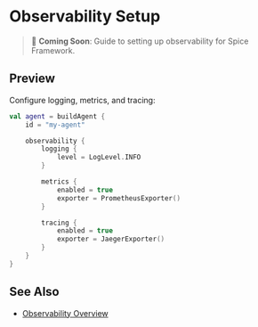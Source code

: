 # Observability Setup

> 📝 **Coming Soon**: Guide to setting up observability for Spice Framework.

## Preview

Configure logging, metrics, and tracing:

```kotlin
val agent = buildAgent {
    id = "my-agent"

    observability {
        logging {
            level = LogLevel.INFO
        }

        metrics {
            enabled = true
            exporter = PrometheusExporter()
        }

        tracing {
            enabled = true
            exporter = JaegerExporter()
        }
    }
}
```

## See Also

- [Observability Overview](./overview.md)
